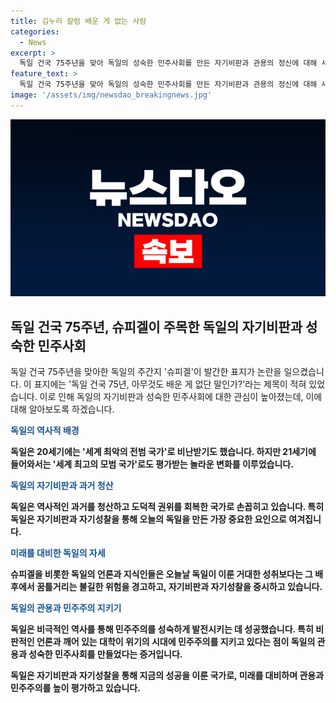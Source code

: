```yaml
---
title: 김누리 칼럼 배운 게 없는 사람
categories:
  - News
excerpt: >
  독일 건국 75주년을 맞아 독일의 성숙한 민주사회를 만든 자기비판과 관용의 정신에 대해 새롭게 살펴보고 있다. 독일의 민주주의를 유지하는데 역사적 배움과 자기반성이 중요하다는 슈피겔의 표지는 논란을 불러일으키고 있다. 독일의 역사적 성취를 경악하는 것보다 위기에 대한 관점을 더 중요시하는데, 이는 독일의 도덕적 권위를 회복한 결과라고 한다. 지식인들의 자기비판적 사고는 독일의 놀라운 특징으로, 극우 성향의 부상을 경고하며 타인에 대해 관대한 자세를 보인다. 또한, 난민 문제를 통해 독일이 성숙한 민주사회로 성장한 모습을 보여주고 있다. 이처럼, 독일의 자기비판과 관용의 정신이 성공적인 민주사회를 이루는데 중요한 역할을 한다는 것을 서술하고 있다.
feature_text: >
  독일 건국 75주년을 맞아 독일의 성숙한 민주사회를 만든 자기비판과 관용의 정신에 대해 새롭게 살펴보고 있다. 독일의 민주주의를 유지하는데 역사적 배움과 자기반성이 중요하다는 슈피겔의 표지는 논란을 불러일으키고 있다. 독일의 역사적 성취를 경악하는 것보다 위기에 대한 관점을 더 중요시하는데, 이는 독일의 도덕적 권위를 회복한 결과라고 한다. 지식인들의 자기비판적 사고는 독일의 놀라운 특징으로, 극우 성향의 부상을 경고하며 타인에 대해 관대한 자세를 보인다. 또한, 난민 문제를 통해 독일이 성숙한 민주사회로 성장한 모습을 보여주고 있다. 이처럼, 독일의 자기비판과 관용의 정신이 성공적인 민주사회를 이루는데 중요한 역할을 한다는 것을 서술하고 있다.
image: '/assets/img/newsdao_breakingnews.jpg'
---
```


<p><img src="/assets/img/newsdao_breakingnews.jpg" alt="pcversion 속보" /></p>

<h2 data-ke-size="size26">독일 건국 75주년, 슈피겔이 주목한 독일의 자기비판과 성숙한 민주사회</h2>

<p>독일 건국 75주년을 맞아한 독일의 주간지 '슈피겔'이 발간한 표지가 논란을 일으켰습니다. 이 표지에는 '독일 건국 75년, 아무것도 배운 게 없단 말인가?'라는 제목이 적혀 있었습니다. 이로 인해 독일의 자기비판과 성숙한 민주사회에 대한 관심이 높아졌는데, 이에 대해 알아보도록 하겠습니다.</p>

<p data-ke-size="size16"><b><span style="color: #1a5490;">독일의 역사적 배경</span><b></p>

<p>독일은 20세기에는 '세계 최악의 전범 국가'로 비난받기도 했습니다. 하지만 21세기에 들어와서는 '세계 최고의 모범 국가'로도 평가받는 놀라운 변화를 이루었습니다.</p>

<p data-ke-size="size16"><b><span style="color: #1a5490;">독일의 자기비판과 과거 청산</span><b></p>

<p>독일은 역사적인 과거를 청산하고 도덕적 권위를 회복한 국가로 손꼽히고 있습니다. 특히 독일은 자기비판과 자기성찰을 통해 오늘의 독일을 만든 가장 중요한 요인으로 여겨집니다.</p>

<p data-ke-size="size16"><b><span style="color: #1a5490;">미래를 대비한 독일의 자세</span><b></p>

<p>슈피겔을 비롯한 독일의 언론과 지식인들은 오늘날 독일이 이룬 거대한 성취보다는 그 배후에서 꿈틀거리는 불길한 위험을 경고하고, 자기비판과 자기성찰을 중시하고 있습니다.</p>

<p data-ke-size="size16"><b><span style="color: #1a5490;">독일의 관용과 민주주의 지키기</span><b></p>

<p>독일은 비극적인 역사를 통해 민주주의를 성숙하게 발전시키는 데 성공했습니다. 특히 비판적인 언론과 깨어 있는 대학이 위기의 시대에 민주주의를 지키고 있다는 점이 독일의 관용과 성숙한 민주사회를 만들었다는 증거입니다.</p>

<p>독일은 자기비판과 자기성찰을 통해 지금의 성공을 이룬 국가로, 미래를 대비하며 관용과 민주주의를 높이 평가하고 있습니다.</p>

